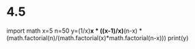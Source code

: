 # 4.5
import math
x=5
n=50
y=(1/x)**x * ((x-1)/x)**(n-x) * (math.factorial(n)/(math.factorial(x)*math.factorial(n-x)))
print(y)

